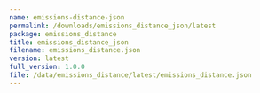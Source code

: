 ```yaml
---
name: emissions-distance-json
permalink: /downloads/emissions_distance_json/latest
package: emissions_distance
title: emissions_distance_json
filename: emissions_distance.json
version: latest
full_version: 1.0.0
file: /data/emissions_distance/latest/emissions_distance.json
---
```

